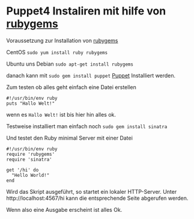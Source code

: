 # Puppet4 Instaliren mit hilfe von [rubygems](../rubygems)

Voraussetzung zur Installation von [rubygems](../rubygems)

CentOS `sudo yum install ruby rubygems`

Ubuntu uns Debian `sudo apt-get install rubygems`

danach kann mit `sudo gem install puppet` [Puppet](../puppet) Installiert werden.

Zum testen ob alles geht einfach eine Datei erstellen 

```
#!/usr/bin/env ruby
puts "Hallo Welt!"

```

wenn es `Hallo Welt!` ist bis hier hin alles ok.

Testweise installiert man einfach noch `sudo gem install sinatra `

Und testet den Ruby minimal Server mit einer Datei 
```
#!/usr/bin/env ruby
require 'rubygems'
require 'sinatra'

get '/hi' do
  "Hello World!"
end

```

Wird das Skript ausgeführt, so startet ein lokaler HTTP-Server. Unter http://localhost:4567/hi kann die entsprechende Seite abgerufen werden.

Wenn also eine Ausgabe erscheint ist alles Ok.

